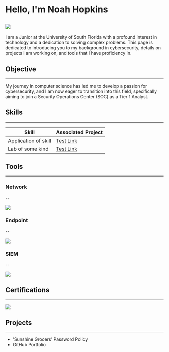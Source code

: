 # Hello, I'm Noah Hopkins
<a href="https://linkedin.com/in/noah-hopkins"><img src="https://img.shields.io/badge/-LinkedIn-0072b1?&style=for-the-badge&logo=linkedin&logoColor=white" /></a>
---
I am a Junior at the University of South Florida with a profound interest in technology and a dedication to solving complex problems. This page is dedicated to introducing you to my background in cybersecurity, details on projects I am working on, and tools that I have proficiency in.

## Objective
---
My journey in computer science has led me to develop a passion for cybersecurity, and I am now eager to transition into this field, specifically aiming to join a Security Operations Center (SOC) as a Tier 1 Analyst.

## Skills
---
| Skill                                         | Associated Project         |
|-----------------------------------------------|----------------------------|
| Application of skill          | <a href="https://google.com">Test Link</a>|
| Lab of some kind | <a href="https://google.com">Test Link</a>|

## Tools
---

### Network
--
<div>
    <img src="https://img.shields.io/badge/-Wireshark-1679A7?&style=for-the-badge&logo=Wireshark&logoColor=white" />
</div>

### Endpoint
--
<div>
    <img src="https://img.shields.io/badge/-Microsoft_Defender_for_Endpoint-00A4EF?&style=for-the-badge&logo=Microsoft&logoColor=white" />
</div>

### SIEM
--
<div>
    <img src="https://img.shields.io/badge/-Microsoft_Sentinel-0078D4?&style=for-the-badge&logo=Microsoft&logoColor=white" />
</div>

## Certifications
---
<div>
<img src="https://img.shields.io/badge/-A%2B-4D4D4D?&style=for-the-badge&logo=CompTIA&logoColor=white" />
</div>

## Projects
---
- 'Sunshine Grocers' Password Policy
- GitHub Portfolio
